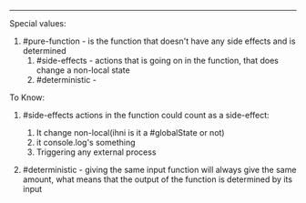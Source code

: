 ***
Special values:
1. #pure-function - is the function that doesn't have any side effects and is determined 
	1. #side-effects - actions that is going on in the function, that does change a non-local state
	2. #deterministic - 

To Know:
1. #side-effects actions in the function could count as a side-effect:
	1. It change non-local(ihni is it a #globalState or not)
	2. it console.log's something 
	3. Triggering any external process

2. #deterministic  - giving the same input function will always give the same amount, what means that the output of the function is determined by its input 